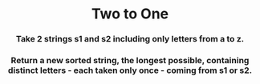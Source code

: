 <div align = "center">

# Two to One

</div>

<div align = "center">

<h3>Take 2 strings s1 and s2 including only letters from a to z.</h3>

<h3>Return a new <strong>sorted</strong> string, the longest possible, containing distinct letters - each taken only once - coming from s1 or s2.</h3>

</div>
